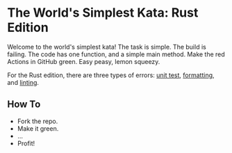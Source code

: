 # The World's Simplest Kata: Rust Edition

Welcome to the world's simplest kata! The task is simple. The build is failing.
The code has one function, and a simple main method.
Make the red Actions in GitHub green. Easy peasy, lemon squeezy.

For the Rust edition, there are three types of errors: [unit test](https://doc.rust-lang.org/cargo/commands/cargo-test.html),
[formatting](https://github.com/rust-lang/rustfmt), and [linting](https://github.com/rust-lang/rust-clippy).

## How To

* Fork the repo.
* Make it green.
* ...
* Profit!
